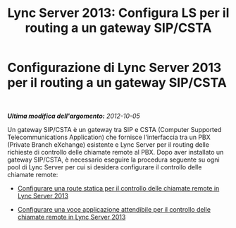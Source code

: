 ﻿---
title: "Lync Server 2013: Configura LS per il routing a un gateway SIP/CSTA"
TOCTitle: Configurazione di Lync Server 2013 per il routing a un gateway SIP/CSTA
ms:assetid: d75e4cf6-7b36-430a-a91a-0f2559306ba1
ms:mtpsurl: https://technet.microsoft.com/it-it/library/Gg615038(v=OCS.15)
ms:contentKeyID: 49302135
ms.date: 08/24/2015
mtps_version: v=OCS.15
ms.translationtype: HT
---

# Configurazione di Lync Server 2013 per il routing a un gateway SIP/CSTA

 

_**Ultima modifica dell'argomento:** 2012-10-05_

Un gateway SIP/CSTA è un gateway tra SIP e CSTA (Computer Supported Telecommunications Application) che fornisce l'interfaccia tra un PBX (Private Branch eXchange) esistente e Lync Server per il routing delle richieste di controllo delle chiamate remote al PBX. Dopo aver installato un gateway SIP/CSTA, è necessario eseguire la procedura seguente su ogni pool di Lync Server per cui si desidera configurare il controllo delle chiamate remote:

  - [Configurare una route statica per il controllo delle chiamate remote in Lync Server 2013](lync-server-2013-configure-a-static-route-for-remote-call-control.md)

  - [Configurare una voce applicazione attendibile per il controllo delle chiamate remote in Lync Server 2013](lync-server-2013-configure-a-trusted-application-entry-for-remote-call-control.md)

